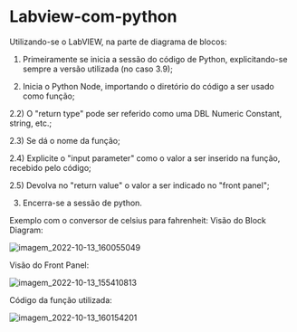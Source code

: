 # Labview-com-python

Utilizando-se o LabVIEW, na parte de diagrama de blocos:
1) Primeiramente se inicia a sessão do código de Python, explicitando-se sempre a versão utilizada (no caso 3.9);

2) Inicia o Python Node, importando o diretório do código a ser usado como função;

2.2) O "return type" pode ser referido como uma DBL Numeric Constant, string, etc.;

2.3) Se dá o nome da função;

2.4) Explicite o "input parameter" como o valor a ser inserido na função, recebido pelo código;

2.5) Devolva no "return value" o valor a ser indicado no "front panel";

3) Encerra-se a sessão de python.

Exemplo com o conversor de celsius para fahrenheit:
Visão do Block Diagram:

![imagem_2022-10-13_160055049](https://user-images.githubusercontent.com/108031562/195684592-0c6c6ed6-6a95-4410-88cc-af1f654f5abb.png)

Visão do Front Panel:

![imagem_2022-10-13_155410813](https://user-images.githubusercontent.com/108031562/195682186-7378abfe-3477-4426-89d0-58097f588bea.png)


Código da função utilizada:

![imagem_2022-10-13_160154201](https://user-images.githubusercontent.com/108031562/195684938-822a4895-5fc0-40e4-a487-367abd011f95.png)
